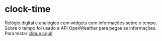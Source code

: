 # clock-time
Relógio digital e analógico com widgets com informações sobre o tempo.<br/>
Sobre o tempo foi usado a API OpenWeather para pegas as informações.<br/>
Para testar <a href="https://ladsonmario.github.io/clock-time/">clique aqui!</a>
